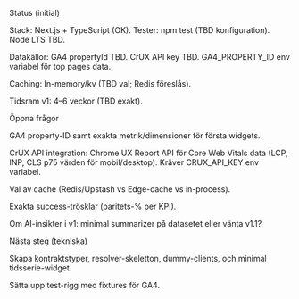 Status (initial)

Stack: Next.js + TypeScript (OK). Tester: npm test (TBD konfiguration). Node LTS TBD.

Datakällor: GA4 propertyId TBD. CrUX API key TBD. GA4_PROPERTY_ID env variabel för top pages data.

Caching: In-memory/kv (TBD val; Redis föreslås).

Tidsram v1: 4–6 veckor (TBD exakt).

Öppna frågor

GA4 property-ID samt exakta metrik/dimensioner för första widgets.


CrUX API integration: Chrome UX Report API för Core Web Vitals data (LCP, INP, CLS p75 värden för mobil/desktop). Kräver CRUX_API_KEY env variabel.

Val av cache (Redis/Upstash vs Edge-cache vs in-process).


Exakta success-trösklar (paritets-% per KPI).

Om AI-insikter i v1: minimal summarizer på datasetet eller vänta v1.1?

Nästa steg (tekniska)

Skapa kontraktstyper, resolver-skeletton, dummy-clients, och minimal tidsserie-widget.

Sätta upp test-rigg med fixtures för GA4.